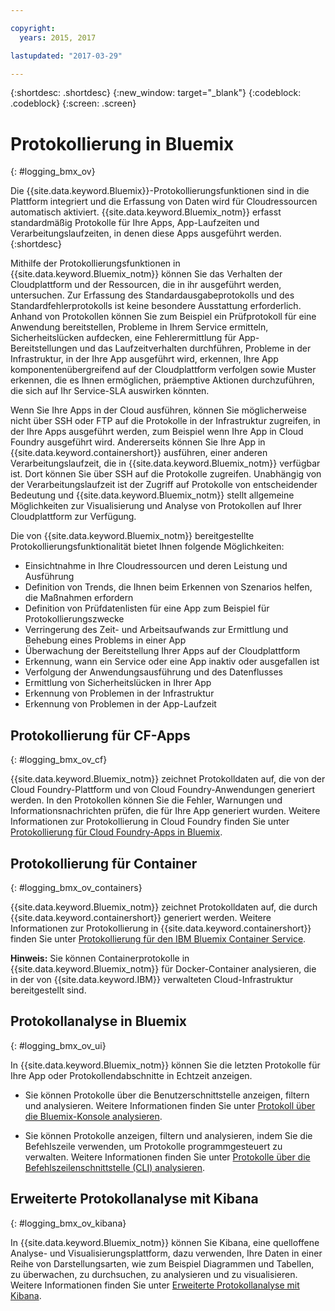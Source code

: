 ```yaml
---

copyright:
  years: 2015, 2017

lastupdated: "2017-03-29"

---
```



{:shortdesc: .shortdesc}
{:new_window: target="_blank"}
{:codeblock: .codeblock}
{:screen: .screen}

# Protokollierung in Bluemix
{: #logging_bmx_ov}

Die {{site.data.keyword.Bluemix}}-Protokollierungsfunktionen sind in die Plattform integriert und die Erfassung von Daten wird für Cloudressourcen automatisch aktiviert. {{site.data.keyword.Bluemix_notm}} erfasst standardmäßig Protokolle für Ihre Apps, App-Laufzeiten und Verarbeitungslaufzeiten, in denen diese Apps ausgeführt werden. 
{:shortdesc}

Mithilfe der Protokollierungsfunktionen in {{site.data.keyword.Bluemix_notm}} können Sie das Verhalten der Cloudplattform und der Ressourcen, die in ihr ausgeführt werden, untersuchen. Zur Erfassung des Standardausgabeprotokolls und des Standardfehlerprotokolls ist keine besondere Ausstattung erforderlich. Anhand von Protokollen können Sie zum Beispiel ein Prüfprotokoll für eine Anwendung bereitstellen, Probleme in Ihrem Service ermitteln, Sicherheitslücken aufdecken, eine Fehlerermittlung für App-Bereitstellungen und das Laufzeitverhalten durchführen, Probleme in der Infrastruktur, in der Ihre App ausgeführt wird, erkennen, Ihre App komponentenübergreifend auf der Cloudplattform verfolgen sowie Muster erkennen, die es Ihnen ermöglichen, präemptive Aktionen durchzuführen, die sich auf Ihr Service-SLA auswirken könnten.

Wenn Sie Ihre Apps in der Cloud ausführen, können Sie möglicherweise nicht über SSH oder FTP auf die Protokolle in der Infrastruktur zugreifen, in der Ihre Apps ausgeführt werden, zum Beispiel wenn Ihre App in Cloud Foundry ausgeführt wird. Andererseits können Sie Ihre App in {{site.data.keyword.containershort}} ausführen, einer anderen Verarbeitungslaufzeit, die in {{site.data.keyword.Bluemix_notm}} verfügbar ist. Dort können Sie über SSH auf die Protokolle zugreifen. Unabhängig von der Verarbeitungslaufzeit ist der Zugriff auf Protokolle von entscheidender Bedeutung und {{site.data.keyword.Bluemix_notm}} stellt allgemeine Möglichkeiten zur Visualisierung und Analyse von Protokollen auf Ihrer Cloudplattform zur Verfügung.

Die von {{site.data.keyword.Bluemix_notm}} bereitgestellte Protokollierungsfunktionalität bietet Ihnen folgende Möglichkeiten:

* Einsichtnahme in Ihre Cloudressourcen und deren Leistung und Ausführung
* Definition von Trends, die Ihnen beim Erkennen von Szenarios helfen, die Maßnahmen erfordern
* Definition von Prüfdatenlisten für eine App zum Beispiel für Protokollierungszwecke
* Verringerung des Zeit- und Arbeitsaufwands zur Ermittlung und Behebung eines Problems in einer App 
* Überwachung der Bereitstellung Ihrer Apps auf der Cloudplattform
* Erkennung, wann ein Service oder eine App inaktiv oder ausgefallen ist
* Verfolgung der Anwendungsausführung und des Datenflusses
* Ermittlung von Sicherheitslücken in Ihrer App
* Erkennung von Problemen in der Infrastruktur
* Erkennung von Problemen in der App-Laufzeit

## Protokollierung für CF-Apps
{: #logging_bmx_ov_cf}

{{site.data.keyword.Bluemix_notm}} zeichnet Protokolldaten auf, die von der Cloud Foundry-Plattform und von Cloud Foundry-Anwendungen generiert werden. In den Protokollen können Sie die Fehler, Warnungen und Informationsnachrichten prüfen, die für Ihre App generiert wurden. Weitere Informationen zur Protokollierung in Cloud Foundry finden Sie unter [Protokollierung für Cloud Foundry-Apps in Bluemix](cfapps/logging_cf_apps.html#logging_bluemix_cf_apps).

## Protokollierung für Container
{: #logging_bmx_ov_containers}

{{site.data.keyword.Bluemix_notm}} zeichnet Protokolldaten auf, die durch {{site.data.keyword.containershort}} generiert werden. Weitere Informationen zur Protokollierung in {{site.data.keyword.containershort}} finden Sie unter [Protokollierung für den IBM Bluemix Container Service](containers/logging_containers_ov.html#logging_containers_ov).  

**Hinweis:** Sie können Containerprotokolle in {{site.data.keyword.Bluemix_notm}} für Docker-Container analysieren, die in der von {{site.data.keyword.IBM}} verwalteten Cloud-Infrastruktur bereitgestellt sind. 

## Protokollanalyse in Bluemix
{: #logging_bmx_ov_ui}

In {{site.data.keyword.Bluemix_notm}} können Sie die letzten Protokolle für Ihre App oder Protokollendabschnitte in Echtzeit anzeigen. 

* Sie können Protokolle über die Benutzerschnittstelle anzeigen, filtern und analysieren. Weitere Informationen finden Sie unter [Protokoll über die Bluemix-Konsole analysieren](logging_view_dashboard.html#analyzing_logs_bmx_ui). 

* Sie können Protokolle anzeigen, filtern und analysieren, indem Sie die Befehlszeile verwenden, um Protokolle programmgesteuert zu verwalten. Weitere Informationen finden Sie unter [Protokolle über die Befehlszeilenschnittstelle (CLI) analysieren](logging_view_cli.html#analyzing_logs_cli). 

## Erweiterte Protokollanalyse mit Kibana
{: #logging_bmx_ov_kibana}

In {{site.data.keyword.Bluemix_notm}} können Sie Kibana, eine quelloffene Analyse- und Visualisierungsplattform, dazu verwenden, Ihre Daten in einer Reihe von Darstellungsarten, wie zum Beispiel Diagrammen und Tabellen, zu überwachen, zu durchsuchen, zu analysieren und zu visualisieren. Weitere Informationen finden Sie unter [Erweiterte Protokollanalyse mit Kibana](kibana4/analyzing_logs_Kibana.html#analyzing_logs_Kibana). 



